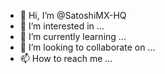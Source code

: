 - 👋 Hi, I’m @SatoshiMX-HQ
- 👀 I’m interested in ...
- 🌱 I’m currently learning ...
- 💞️ I’m looking to collaborate on ...
- 📫 How to reach me ...

<!---
SatoshiMX-HQ/SatoshiMX-HQ is a ✨ special ✨ repository because its `README.md` (this file) appears on your GitHub profile.
You can click the Preview link to take a look at your changes.
--->
